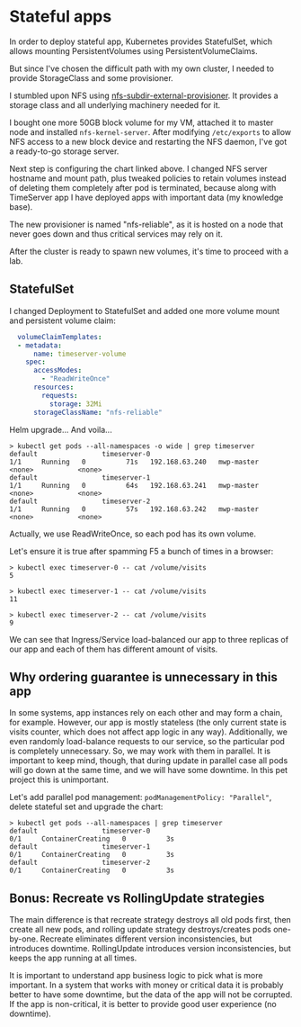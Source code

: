 # Stateful apps

In order to deploy stateful app, Kubernetes provides StatefulSet, which allows mounting PersistentVolumes using PersistentVolumeClaims.

But since I've chosen the difficult path with my own cluster, I needed to provide StorageClass and some provisioner.

I stumbled upon NFS using [nfs-subdir-external-provisioner](https://github.com/kubernetes-sigs/nfs-subdir-external-provisioner). It provides a storage class and all underlying machinery needed for it.

I bought one more 50GB block volume for my VM, attached it to master node and installed `nfs-kernel-server`. After modifying `/etc/exports` to allow NFS access to a new block device and restarting the NFS daemon, I've got a ready-to-go storage server.

Next step is configuring the chart linked above. I changed NFS server hostname and mount path, plus tweaked policies to retain volumes instead of deleting them completely after pod is terminated, because along with TimeServer app I have deployed apps with important data (my knowledge base).

The new provisioner is named "nfs-reliable", as it is hosted on a node that never goes down and thus critical services may rely on it. 

After the cluster is ready to spawn new volumes, it's time to proceed with a lab.

## StatefulSet

I changed Deployment to StatefulSet and added one more volume mount and persistent volume claim:
```yaml
  volumeClaimTemplates:
  - metadata:
      name: timeserver-volume
    spec:
      accessModes:
        - "ReadWriteOnce"
      resources:
        requests:
          storage: 32Mi
      storageClassName: "nfs-reliable"
```

Helm upgrade... And voila...

```shell
> kubectl get pods --all-namespaces -o wide | grep timeserver
default                timeserver-0                                       1/1     Running   0          71s   192.168.63.240   mwp-master   <none>           <none>
default                timeserver-1                                       1/1     Running   0          64s   192.168.63.241   mwp-master   <none>           <none>
default                timeserver-2                                       1/1     Running   0          57s   192.168.63.242   mwp-master   <none>           <none>
```

Actually, we use ReadWriteOnce, so each pod has its own volume.

Let's ensure it is true after spamming F5 a bunch of times in a browser:
```shell
> kubectl exec timeserver-0 -- cat /volume/visits
5
```
```shell
> kubectl exec timeserver-1 -- cat /volume/visits
11
```
```shell
> kubectl exec timeserver-2 -- cat /volume/visits
9
```
We can see that Ingress/Service load-balanced our app to three replicas of our app and each of them has different amount of visits.

## Why ordering guarantee is unnecessary in this app
In some systems, app instances rely on each other and may form a chain, for example. However, our app is mostly stateless (the only current state is visits counter, which does not affect app logic in any way). Additionally, we even randomly load-balance requests to our service, so the particular pod is completely unnecessary. So, we may work with them in parallel. It is important to keep mind, though, that during update in parallel case all pods will go down at the same time, and we will have some downtime. In this pet project this is unimportant.

Let's add parallel pod management: `podManagementPolicy: "Parallel"`, delete stateful set and upgrade the chart:

```shell
> kubectl get pods --all-namespaces | grep timeserver
default                timeserver-0                                       0/1     ContainerCreating   0          3s
default                timeserver-1                                       0/1     ContainerCreating   0          3s
default                timeserver-2                                       0/1     ContainerCreating   0          3s
```


## Bonus: Recreate vs RollingUpdate strategies

The main difference is that recreate strategy destroys all old pods first, then create all new pods, and rolling update strategy destroys/creates pods one-by-one. Recreate eliminates different version inconsistencies, but introduces downtime. RollingUpdate introduces version inconsistencies, but keeps the app running at all times.

It is important to understand app business logic to pick what is more important. In a system that works with money or critical data it is probably better to have some downtime, but the data of the app will not be corrupted. If the app is non-critical, it is better to provide good user experience (no downtime).
